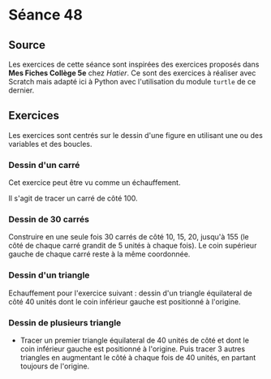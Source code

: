 # Séance 48

## Source

Les exercices de cette séance sont inspirées des exercices proposés dans __Mes Fiches Collège 5e__ chez _Hatier_.
Ce sont des exercices à réaliser avec Scratch mais adapté ici à Python avec l'utilisation du module `turtle` de ce dernier.

## Exercices

Les exercices sont centrés sur le dessin d'une figure en utilisant une ou des variables et des boucles.

### Dessin d'un carré

Cet exercice peut être vu comme un échauffement.

Il s'agit de tracer un carré de côté 100.

### Dessin de 30 carrés

Construire en une seule fois 30 carrés de côté 10, 15, 20, jusqu'à 155 (le côté de chaque carré grandit de 5 unités à chaque fois).
Le coin supérieur gauche de chaque carré reste à la même coordonnée.

### Dessin d'un triangle

Echauffement pour l'exercice suivant : dessin d'un triangle équilateral de côté 40 unités dont le coin inférieur gauche est positionné à l'origine.

### Dessin de plusieurs triangle

* Tracer un premier triangle équilateral de 40 unités de côté et dont le coin inférieur gauche est positionné à l'origine. Puis tracer 3 autres triangles en augmentant le côté à chaque fois de 40 unités, en partant toujours de l'origine.
